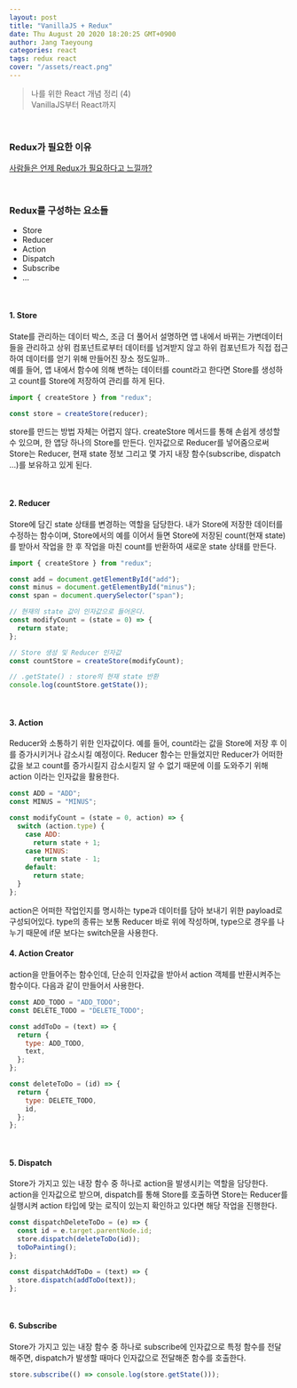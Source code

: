 ```yaml
---
layout: post
title: "VanillaJS + Redux"
date: Thu August 20 2020 18:20:25 GMT+0900
author: Jang Taeyoung
categories: react
tags: redux react
cover: "/assets/react.png"
---
```


> 나를 위한 React 개념 정리 (4) <br /> VanillaJS부터 React까지

<br />

### Redux가 필요한 이유

[사람들은 언제 Redux가 필요하다고 느낄까?](https://www.youngslog.kr/react/2020/05/27/redux.html)

<br />

### Redux를 구성하는 요소들

- Store
- Reducer
- Action
- Dispatch
- Subscribe
- ...

<br />

#### 1. Store

State를 관리하는 데이터 박스, 조금 더 풀어서 설명하면 앱 내에서 바뀌는 가변데이터들을 관리하고 상위 컴포넌트로부터 데이터를 넘겨받지 않고 하위 컴포넌트가 직접 접근하여 데이터를 얻기 위해 만들어진 장소 정도일까.. <br />
예를 들어, 앱 내에서 함수에 의해 변하는 데이터를 count라고 한다면 Store를 생성하고 count를 Store에 저장하여 관리를 하게 된다.

```javascript
import { createStore } from "redux";

const store = createStore(reducer);
```

store를 만드는 방법 자체는 어렵지 않다. createStore 메서드를 통해 손쉽게 생성할 수 있으며, 한 앱당 하나의 Store를 만든다. 인자값으로 Reducer를 넣어줌으로써 Store는 Reducer, 현재 state 정보 그리고 몇 가지 내장 함수(subscribe, dispatch ...)를 보유하고 있게 된다.

<br />

#### 2. Reducer

Store에 담긴 state 상태를 변경하는 역할을 담당한다. 내가 Store에 저장한 데이터를 수정하는 함수이며, Store에서의 예를 이어서 들면 Store에 저장된 count(현재 state)를 받아서 작업을 한 후 작업을 마친 count를 반환하여 새로운 state 상태를 만든다.

```javascript
import { createStore } from "redux";

const add = document.getElementById("add");
const minus = document.getElementById("minus");
const span = document.querySelector("span");

// 현재의 state 값이 인자값으로 들어온다.
const modifyCount = (state = 0) => {
  return state;
};

// Store 생성 및 Reducer 인자값
const countStore = createStore(modifyCount);

// .getState() : store의 현재 state 반환
console.log(countStore.getState());
```

<br />

#### 3. Action

Reducer와 소통하기 위한 인자값이다. 예를 들어, count라는 값을 Store에 저장 후 이를 증가시키거나 감소시킬 예정이다. Reducer 함수는 만들었지만 Reducer가 어떠한 값을 보고 count를 증가시킬지 감소시킬지 알 수 없기 때문에 이를 도와주기 위해 action 이라는 인자값을 활용한다.

```javascript
const ADD = "ADD";
const MINUS = "MINUS";

const modifyCount = (state = 0, action) => {
  switch (action.type) {
    case ADD:
      return state + 1;
    case MINUS:
      return state - 1;
    default:
      return state;
  }
};
```

action은 어떠한 작업인지를 명시하는 type과 데이터를 담아 보내기 위한 payload로 구성되어있다. type의 종류는 보통 Reducer 바로 위에 작성하며, type으로 경우를 나누기 때문에 if문 보다는 switch문을 사용한다.

#### 4. Action Creator

action을 만들어주는 함수인데, 단순히 인자값을 받아서 action 객체를 반환시켜주는 함수이다. 다음과 같이 만들어서 사용한다.

```javascript
const ADD_TODO = "ADD_TODO";
const DELETE_TODO = "DELETE_TODO";

const addToDo = (text) => {
  return {
    type: ADD_TODO,
    text,
  };
};

const deleteToDo = (id) => {
  return {
    type: DELETE_TODO,
    id,
  };
};
```

<br />

#### 5. Dispatch

Store가 가지고 있는 내장 함수 중 하나로 action을 발생시키는 역할을 담당한다. action을 인자값으로 받으며, dispatch를 통해 Store를 호출하면 Store는 Reducer를 실행시켜 action 타입에 맞는 로직이 있는지 확인하고 있다면 해당 작업을 진행한다.

```javascript
const dispatchDeleteToDo = (e) => {
  const id = e.target.parentNode.id;
  store.dispatch(deleteToDo(id));
  toDoPainting();
};

const dispatchAddToDo = (text) => {
  store.dispatch(addToDo(text));
};
```

<br />

#### 6. Subscribe

Store가 가지고 있는 내장 함수 중 하나로 subscribe에 인자값으로 특정 함수를 전달해주면, dispatch가 발생할 때마다 인자값으로 전달해준 함수를 호출한다.

```javascript
store.subscribe(() => console.log(store.getState()));
```

<br />
